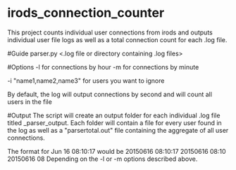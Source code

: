# irods_connection_counter
This project counts individual user connections from irods and outputs individual user file logs as well as a total connection count for each .log file.

#Guide
parser.py <.log file or directory containing .log files>

#Options
-l for connections by hour
-m for connections by minute

-i "name1,name2,name3" for users you want to ignore

By default, the log will output connections by second and will count all users in the file

#Output
The script will create an output folder for each individual .log file titled <name of log>_parser_output. 
Each folder will contain a file for every user found in the log as well as a "parsertotal.out" file containing the aggregate of all user connections.

The format for Jun 16 08:10:17 would be
20150616 08:10:17
20150616 08:10
20150616 08
Depending on the -l or -m options described above.
